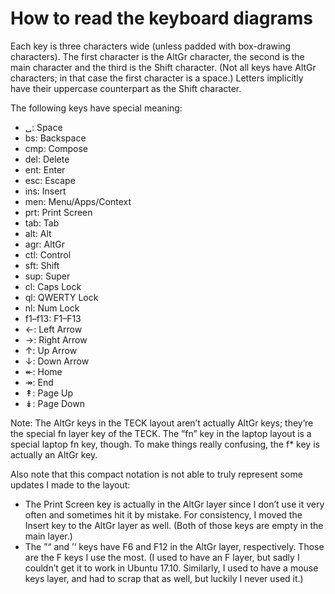 How to read the keyboard diagrams
=================================

Each key is three characters wide (unless padded with box-drawing characters).
The first character is the AltGr character, the second is the main character and
the third is the Shift character. (Not all keys have AltGr characters; in that
case the first character is a space.) Letters implicitly have their uppercase
counterpart as the Shift character.

The following keys have special meaning:

- ␣:   Space
- bs:  Backspace
- cmp: Compose
- del: Delete
- ent: Enter
- esc: Escape
- ins: Insert
- men: Menu/Apps/Context
- prt: Print Screen
- tab: Tab
- alt: Alt
- agr: AltGr
- ctl: Control
- sft: Shift
- sup: Super
- cl: Caps Lock
- ql: QWERTY Lock
- nl: Num Lock
- f1–f13: F1–F13
- ←: Left Arrow
- →: Right Arrow
- ↑: Up Arrow
- ↓: Down Arrow
- ↞: Home
- ↠: End
- ↟: Page Up
- ↡: Page Down

Note: The AltGr keys in the TECK layout aren’t actually AltGr keys; they’re the
special fn layer key of the TECK. The “fn” key in the laptop layout is a special
laptop fn key, though. To make things really confusing, the f\* key is actually
an AltGr key.

Also note that this compact notation is not able to truly represent some updates
I made to the layout:

- The Print Screen key is actually in the AltGr layer since I don’t use it very
  often and sometimes hit it by mistake. For consistency, I moved the Insert key
  to the AltGr layer as well. (Both of those keys are empty in the main layer.)
- The ”“ and ’‘ keys have F6 and F12 in the AltGr layer, respectively. Those are
  the F keys I use the most. (I used to have an F layer, but sadly I couldn’t
  get it to work in Ubuntu 17.10. Similarly, I used to have a mouse keys layer,
  and had to scrap that as well, but luckily I never used it.)
